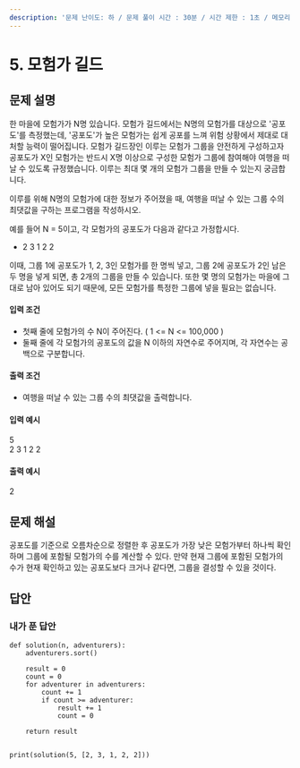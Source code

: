 ```yaml
---
description: '문제 난이도: 하 / 문제 풀이 시간 : 30분 / 시간 제한 : 1초 / 메모리 제한 : 128MB'
---
```


# 5. 모험가 길드

## 문제 설명

한 마을에 모험가가 N명 있습니다. 모험가 길드에서는 N명의 모험가를 대상으로 '공포도'를 측정했는데, '공포도'가 높은 모험가는 쉽게 공포를 느껴 위험 상황에서 제대로 대처할 능력이 떨어집니다. 모험가 길드장인 이루는 모험가 그룹을 안전하게 구성하고자 공포도가 X인 모험가는 반드시 X명 이상으로 구성한 모험가 그룹에 참여해야 여행을 떠날 수 있도록 규정했습니다. 이루는 최대 몇 개의 모험가 그룹을 만들 수 있는지 궁금합니다.

이루를 위해 N명의 모험가에 대한 정보가 주어졌을 때, 여행을 떠날 수 있는 그룹 수의 최댓값을 구하는 프로그램을 작성하시오.

예를 들어 N = 5이고, 각 모험가의 공포도가 다음과 같다고 가정합시다.

* 2 3 1 2 2

이때, 그룹 1에 공포도가 1, 2, 3인 모험가를 한 명씩 넣고, 그룹 2에 공포도가 2인 남은 두 명을 넣게 되면, 총 2개의 그룹을 만들 수 있습니다. 또한 몇 명의 모험가는 마을에 그대로 남아 있어도 되기 때문에, 모든 모험가를 특정한 그룹에 넣을 필요는 없습니다.



#### 입력 조건

* 첫째 줄에 모험가의 수 N이 주어진다. \( 1 &lt;= N &lt;= 100,000 \)
* 둘째 줄에 각 모험가의 공포도의 값을 N 이하의 자연수로 주어지며, 각 자연수는 공백으로 구분합니다.

#### 출력 조건

* 여행을 떠날 수 있는 그룹 수의 최댓값을 출력합니다.

#### 입력 예시

5  
2 3 1 2 2

#### 출력 예시

2



## 문제 해설

공포도를 기준으로 오름차순으로 정렬한 후 공포도가 가장 낮은 모험가부터 하나씩 확인하며 그룹에 포함될 모험가의 수를 계산할 수 있다. 만약 현재 그룹에 포함된 모험가의 수가 현재 확인하고 있는 공포도보다 크거나 같다면, 그룹을 결성할 수 있을 것이다.



## 답안

### 내가 푼 답안

```text
def solution(n, adventurers):
    adventurers.sort()

    result = 0
    count = 0
    for adventurer in adventurers:
        count += 1
        if count >= adventurer:
            result += 1
            count = 0

    return result


print(solution(5, [2, 3, 1, 2, 2]))
```



